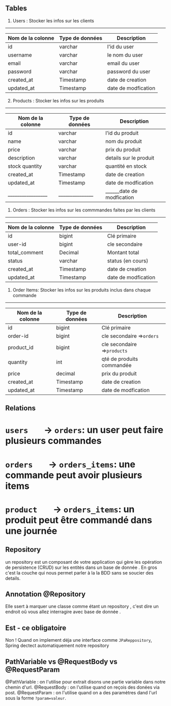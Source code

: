 ## Tables 
 1. Users : Stocker les infos sur les clients
   _____________________________________________________
  |Nom de la colonne|Type de données|Description        |
  |-----------------|---------------|-------------------|
  |id               |varchar        |l'id du user       |
  |username         |varchar        |le nom  du user    |
  |email            |varchar        |email du user      |
  |password         |varchar        |password du user   |
  |created_at       |Timestamp      |date de creation   |
  |updated_at       |Timestamp      |date de modfication|
  
   
 2. Products : Stocker les infos sur les produits
   
   __________________________________________________________
  |Nom de la colonne|Type de données|Description             |
  |-----------------|---------------|------------------------|
  |id               |varchar        |l'id du produit         |
  |name             |varchar        |nom du produit          |
  |price            |varchar        |prix du produit         |
  | description     |varchar        |details sur le produit  |
  | stock quantity  |varchar        |quantité en stock       |
  |created_at       |Timestamp      |date de creation        |
  |updated_at       |Timestamp      |date de modfication     |
  |_________________|_______________|______date de modfication     |
   

 1. Orders : Stocker les infos sur les commmandes faites par les clients

   _____________________________________________________
  |Nom de la colonne|Type de données|Description        |
  |-----------------|---------------|-------------------|
  |id               |bigint         |Clé primaire       |
  |user-id          |bigint         |cle secondaire     |
  |total_comment    |Decimal        |Montant total      |
  |status           |varchar        |status (en cours)  |
  |created_at       |Timestamp      |date de creation   |
  |updated_at       |Timestamp      |date de modfication|


 1. Order Items: Stocker les  infos sur les produits inclus dans chaque commande
   
   _________________________________________________________________
  |Nom de la colonne|Type de données|Description                    |
  |-----------------|---------------|-------------------------------|
  |id               |bigint         |Clé primaire                   |
  |order-id         |bigint         |cle secondaire =>`orders`      |
  |product_id       |bigint         |cle secondaire =>`products`    |
  |quantity         |int            |qté de produits commandée      |
  |price            |decimal        |prix du produit                |
  |created_at       |Timestamp      |date de creation               |
  |updated_at       |Timestamp      |date de modfication            |



## Relations

# `users   ` -> `orders`:  un user peut faire plusieurs commandes
# `orders   ` -> `orders_items`: une commande peut avoir plusieurs items
# `product   ` -> `orders_items`: un produit peut être commandé dans une journée




## Repository

 un repository est un composant de votre application qui gère les opération de persistence (CRUD) sur les entités dans un base de donnée . En gros c'est la couche qui nous permet parler à la la BDD sans se soucier des details.


 ## Annotation @Repository

 Elle ssert à marquer une classe comme étant un repository , c'est dire un endroit oû vous allez interragire avec base de donnée .

 ## Est - ce obligatoire 

 Non ! Quand on implement déja une interface comme ``JPaReppository``, Spring dectect automatiquement notre repository

## PathVariable vs @RequestBody vs @RequestParam

@PathVariable : on l'utilise pour extrait disons une partie variable dans notre chemin d'url.
@RequestBody  : on l'utilise quand on reçois des donées via post.
@RequestParam : on l'utilise quand on a des paramètres dand l'url sous la forme `?param=valeur`.